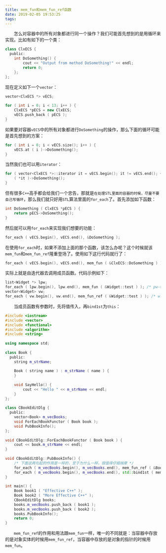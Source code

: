 ```yaml
---
title: mem_fun和mem_fun_ref函数
date: 2019-02-05 19:53:25
tags:
---
```

&emsp;&emsp;怎么对容器中的所有对象都进行同一个操作？我们可能首先想到的是用循环来实现。比如有如下的一个类：

``` cpp
class ClxECS {
  public:
    int DoSomething() {
        cout << "Output from method DoSomething!" << endl;
        return 0;
    };
};
```

现在定义如下一个`vector`：

``` cpp
vector<ClxECS *> vECS;
​
for ( int i = 0; i < 13; i++ ) {
    ClxECS *pECS = new ClxECS;
    vECS.push_back ( pECS );
}
```

如果要对容器`vECS`中的所有对象都进行`DoSomething`的操作，那么下面的循环可能是首先想到的方案：

``` cpp
for ( int i = 0; i < vECS.size(); i++ ) {
    vECS.at ( i )->DoSomething();
}
```

当然我们也可以用`iterator`：

``` cpp
for ( vector<ClxECS *>::iterator it = vECS.begin(); it != vECS.end(); ++it ) {
    ( *it )->DoSomething();
}
```

但有很多`C++`高手都会给我们一个忠告，那就是`在处理STL里面的容器的时候，尽量不要自己写循环`，那么我们就只好用`STL`算法里面的`for_each`了。首先添加如下函数：

``` cpp
int DoSomething ( ClxECS *pECS ) {
    return pECS->DoSomething();
}
```

然后就可以用`for_each`来实现我们想要的功能：

``` cpp
for_each ( vECS.begin(), vECS.end(), &DoSomething );
```

在使用`for_each`时，如果不添加上面的那个函数，该怎么办呢？这个时候就该`mem_fun`和`mem_fun_ref`隆重登场了。使用如下这行代码就行了：

``` cpp
for_each ( vECS.begin(), vECS.end(), mem_fun ( &ClxECS::DoSomething ) );
```

实际上就是由迭代器去调用成员函数。代码示例如下：

``` cpp
list<Widget *> lpw;
for_each ( lpw.begin(), lpw.end(), mem_fun ( &Widget::test ) ); /* pw->test(); */
vector<Widget> vw;
for_each ( vw.begin(), vw.end(), mem_fun_ref ( &Widget::test ) ); /* w.test(); */
```

&emsp;&emsp;当成员函数有参数时，先将值传入，再`bind1st`为`this`：

``` cpp
#include <iostream>
#include <vector>
#include <functional>
#include <algorithm>
#include <string>
​
using namespace std;
​
class Book {
  public:
    string m_strName;
​
    Book ( string name ) : m_strName ( name ) {
    }
​
    void SayHello() {
        cout << "Hello " << m_strName << endl;
    }
};
​
class CBookEditDlg {
  public:
    vector<Book> m_vecBooks;
    void ForEachBookFunctor ( Book book );
    void PubBookInfo();
};
​
void CBookEditDlg::ForEachBookFunctor ( Book book ) {
    cout << book.m_strName << endl;
}
​
void CBookEditDlg::PubBookInfo() {
    /* 下面这两句起的作用是一样的，至于为什么一样，很值得仔细揣摩 */
    for_each ( m_vecBooks.begin(), m_vecBooks.end(), mem_fun_ref ( &Book::SayHello ) );
    for_each ( m_vecBooks.begin(), m_vecBooks.end(), std::bind1st ( mem_fun ( &CBookEditDlg::ForEachBookFunctor ), this ) );
}
​
int main() {
    Book book1 ( "Effective C++" );
    Book book2 ( "More Effective C++" );
    CBookEditDlg books;
    books.m_vecBooks.push_back ( book1 );
    books.m_vecBooks.push_back ( book2 );
    books.PubBookInfo();
    return 0;
}
```

&emsp;&emsp;`mem_fun_ref`的作用和用法跟`mem_fun`一样，唯一的不同就是：当容器中存放的是对象实体的时候用`mem_fun_ref`，当容器中存放的是对象的指针的时候用`mem_fun`。